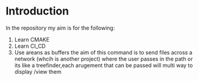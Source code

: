 # Introduction
In the repository my aim is for the following:
1. Learn CMAKE
2. Learn CI_CD
3. Use areans as buffers 
the aim of  this command is to send files across a network (whcih is another project) where the user passes  in the path or  its like a treefinder,each arugement that can be passed will multi way to display /view them 


